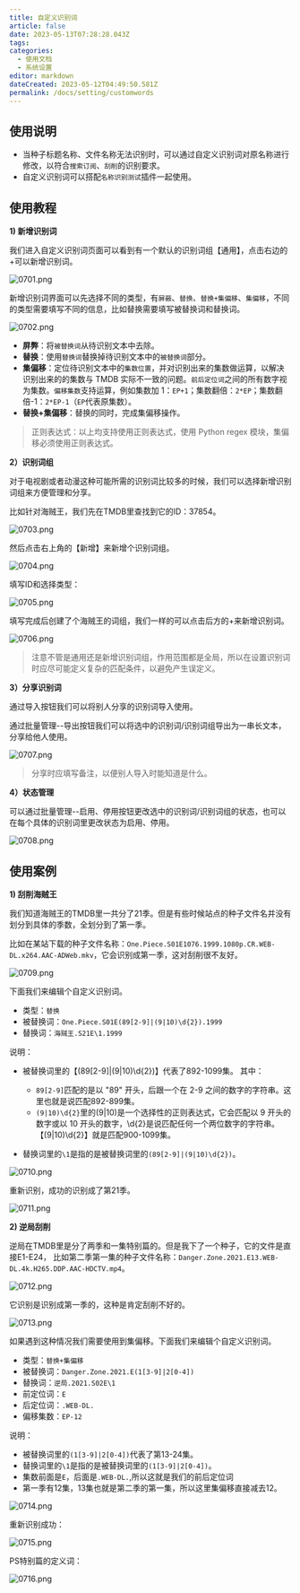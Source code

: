 ```yaml
---
title: 自定义识别词
article: false
date: 2023-05-13T07:28:28.043Z
tags:
categories: 
  - 使用文档
  - 系统设置
editor: markdown
dateCreated: 2023-05-12T04:49:50.581Z
permalink: /docs/setting/customwords
---
```


## 使用说明

- 当种子标题名称、文件名称无法识别时，可以通过自定义识别词对原名称进行修改，以符合`搜索订阅`、`刮削`的识别要求。
- 自定义识别词可以搭配`名称识别测试`插件一起使用。

## 使用教程
**1) 新增识别词**

我们进入自定义识别词页面可以看到有一个默认的识别词组【通用】，点击右边的+可以新增识别词。

![0701.png](./images/0701.png)

新增识别词界面可以先选择不同的类型，有`屏蔽`、`替换`、`替换+集偏移`、`集偏移`，不同的类型需要填写不同的信息，比如替换需要填写被替换词和替换词。

![0702.png](./images/0702.png)

- **屏弊**：将`被替换词`从待识别文本中去除。
- **替换**：使用`替换词`替换掉待识别文本中的`被替换词`部分。
- **集偏移**：定位待识别文本中的`集数位置`，并对识别出来的集数做运算，以解决识别出来的的集数与 TMDB 实际不一致的问题。`前后定位词`之间的所有数字视为集数。`偏移集数`支持运算，例如集数加 1：`EP+1`；集数翻倍：`2*EP`；集数翻倍-1：`2*EP-1`（`EP`代表原集数）。
- **替换+集偏移**：替换的同时，完成集偏移操作。

> 正则表达式：以上均支持使用正则表达式，使用 Python regex 模块，集偏移必须使用正则表达式。

**2）识别词组**

对于电视剧或者动漫这种可能所需的识别词比较多的时候，我们可以选择新增识别词组来方便管理和分享。

比如针对海贼王，我们先在TMDB里查找到它的ID：37854。

![0703.png](./images/0703.png)

然后点击右上角的【新增】来新增个识别词组。

![0704.png](./images/0704.png)

填写ID和选择类型：

![0705.png](./images/0705.png)

填写完成后创建了个海贼王的词组，我们一样的可以点击后方的+来新增识别词。

![0706.png](./images/0706.png)

>注意不管是通用还是新增识别词组，作用范围都是全局，所以在设置识别词时应尽可能定义复杂的匹配条件，以避免产生误定义。

**3）分享识别词**

通过导入按钮我们可以将别人分享的识别词导入使用。

通过批量管理--导出按钮我们可以将选中的识别词/识别词组导出为一串长文本，分享给他人使用。

![0707.png](./images/0707.png)
>分享时应填写备注，以便别人导入时能知道是什么。

**4）状态管理**

可以通过批量管理--启用、停用按钮更改选中的识别词/识别词组的状态，也可以在每个具体的识别词里更改状态为启用、停用。

![0708.png](./images/0708.png)


## 使用案例

**1) 刮削海贼王**

我们知道海贼王的TMDB里一共分了21季。但是有些时候站点的种子文件名并没有划分到具体的季数，全划分到了第一季。

比如在某站下载的种子文件名称：`One.Piece.S01E1076.1999.1080p.CR.WEB-DL.x264.AAC-ADWeb.mkv`，它会识别成第一季，这对刮削很不友好。

![0709.png](./images/0709.png)

下面我们来编辑个自定义识别词。

- 类型：`替换`
- 被替换词：`One.Piece.S01E(89[2-9]|(9|10)\d{2}).1999`
- 替换词：`海贼王.S21E\1.1999`

说明：
- 被替换词里的【(89[2-9]|(9|10)\d{2})】代表了892-1099集。 其中：
    - `89[2-9]`匹配的是以 "89" 开头，后跟一个在 2-9 之间的数字的字符串。这里也就是说匹配892-899集。
    - `(9|10)\d{2}`里的(9|10)是一个选择性的正则表达式，它会匹配以 9 开头的数字或以 10 开头的数字，\d{2}是说匹配任何一个两位数字的字符串。【(9|10)\d{2}】就是匹配900-1099集。

- 替换词里的`\1`是指的是被替换词里的`(89[2-9]|(9|10)\d{2})`。

![0710.png](./images/0710.png)

重新识别，成功的识别成了第21季。

![0711.png](./images/0711.png)

**2) 逆局刮削**

逆局在TMDB里是分了两季和一集特别篇的。但是我下了一个种子，它的文件是直接E1-E24， 比如第二季第一集的种子文件名称：`Danger.Zone.2021.E13.WEB-DL.4k.H265.DDP.AAC-HDCTV.mp4`。

![0712.png](./images/0712.png)

它识别是识别成第一季的，这种是肯定刮削不好的。

![0713.png](./images/0713.png)

如果遇到这种情况我们需要使用到集偏移。下面我们来编辑个自定义识别词。

- 类型：`替换+集偏移`
- 被替换词：`Danger.Zone.2021.E(1[3-9]|2[0-4])`
- 替换词：`逆局.2021.S02E\1`
- 前定位词：`E`
- 后定位词：`.WEB-DL.`
- 偏移集数：`EP-12`

说明：
- 被替换词里的`(1[3-9]|2[0-4])`代表了第13-24集。
- 替换词里的`\1`是指的是被替换词里的`(1[3-9]|2[0-4])`。
- 集数前面是`E`，后面是`.WEB-DL.`,所以这就是我们的前后定位词
- 第一季有12集，13集也就是第二季的第一集，所以这里集偏移直接减去12。

![0714.png](./images/0714.png)

重新识别成功：

![0715.png](./images/0715.png)

PS特别篇的定义词：

![0716.png](./images/0716.png)
